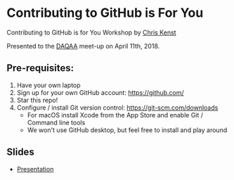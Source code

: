 # Contributing to GitHub is For You

Contributing to GitHub is for You Workshop
by [Chris Kenst](http://www.kenst.com)

Presented to the [DAQAA](https://www.daqaa.com/) meet-up on April 11th, 2018.

## Pre-requisites:

1. Have your own laptop
2. Sign up for your own GitHub account: https://github.com/
3. Star this repo!
4. Configure / install Git version control: https://git-scm.com/downloads
   - For macOS install Xcode from the App Store and enable Git / Command line tools
   - We won't use GitHub desktop, but feel free to install and play around

## Slides

- [Presentation](https://docs.google.com/presentation/d/19TeJeCsANL2O0nGZw-hiqy6mAZYq7eKw0UEIZhezKl4/edit?usp=sharing)
